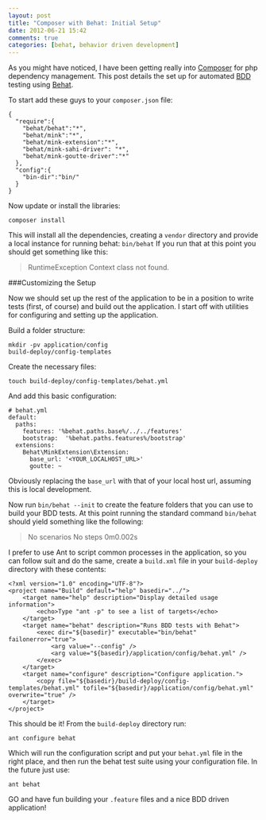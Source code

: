 ```yaml
---
layout: post
title: "Composer with Behat: Initial Setup"
date: 2012-06-21 15:42
comments: true
categories: [behat, behavior driven development]
---
```


As you might have noticed, I have been getting really into [Composer](http://getcomposer.org/) for php dependency management. This post details the set up for automated [BDD](http://en.wikipedia.org/wiki/Behavior_Driven_Development) testing using [Behat](http://behat.org/).

To start add these guys to your `composer.json` file:

    {
      "require":{
        "behat/behat":"*",
        "behat/mink":"*",
        "behat/mink-extension":"*",
        "behat/mink-sahi-driver": "*",
        "behat/mink-goutte-driver":"*"
      },
      "config":{
        "bin-dir":"bin/"
      }
    }

Now update or install the libraries:

    composer install

This will install all the dependencies, creating a `vendor` directory and provide a local instance for running behat: `bin/behat` If you run that at this point you should get something like this:

> RuntimeException
> Context class not found.

###Customizing the Setup

Now we should set up the rest of the application to be in a position to write tests (first, of course) and build out the application. I start off with utilities for configuring and setting up the application.

Build a folder structure:

    mkdir -pv application/config
    build-deploy/config-templates

Create the necessary files:

    touch build-deploy/config-templates/behat.yml

And add this basic configuration:

    # behat.yml
    default:
      paths:
        features: '%behat.paths.base%/../../features'
        bootstrap:  '%behat.paths.features%/bootstrap'
      extensions:
        Behat\MinkExtension\Extension:
          base_url: '<YOUR_LOCALHOST_URL>'
          goutte: ~

Obviously replacing the `base_url` with that of your local host url, assuming this is local development.

Now run `bin/behat --init` to create the feature folders that you can use to build your BDD tests. At this point running the standard command `bin/behat` should yield something like the following:

> No scenarios
> No steps
> 0m0.002s

I prefer to use Ant to script common processes in the application, so you can follow suit and do the same, create a `build.xml` file in your `build-deploy` directory with these contents:

    <?xml version="1.0" encoding="UTF-8"?>
    <project name="Build" default="help" basedir="../">
        <target name="help" description="Display detailed usage information">
            <echo>Type "ant -p" to see a list of targets</echo>
        </target>
        <target name="behat" description="Runs BDD tests with Behat">
            <exec dir="${basedir}" executable="bin/behat" failonerror="true">
                <arg value="--config" />
                <arg value="${basedir}/application/config/behat.yml" />
            </exec>
        </target>
        <target name="configure" description="Configure application.">
            <copy file="${basedir}/build-deploy/config-templates/behat.yml" tofile="${basedir}/application/config/behat.yml" overwrite="true" />
        </target>
    </project>

This should be it! From the `build-deploy` directory run:

    ant configure behat

Which will run the configuration script and put your `behat.yml` file in the right place, and then run the behat test suite using your configuration file. In the future just use:

    ant behat

GO and have fun building your `.feature` files and a nice BDD driven application!
